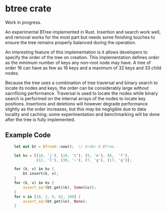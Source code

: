 # btree crate

Work in progress.

An experimental BTree implemented in Rust. Insertion and search work well, and
removal works for the most part but needs some finishing touches to ensure
the tree remains properly balanced during the operation.

An interesting feature of this implementation is it allows developers to specify
the order of the tree on creation. This implementation defines *order* as the 
minimum number of keys any non-root node may have. A tree of order 16 can have 
as few as 16 keys and a maximum of 32 keys and 33 child nodes.

Because the tree uses a combination of tree traversal and binary search to
locate its nodes and keys, the order can be considerably large without 
sacrificing performance. Traversal is used to locate the nodes while binary 
search is performed on the internal arrays of the nodes to locate key positions. 
Insertions and deletions will however degrade performance slightly as 
the order increases, but this *may* be negligible due to data locality and 
caching; some experimentation and benchmarking will be done after the tree
is fully implemented.


## Example Code

```rust
    let mut bt = BTree6::new();  // Order 6 BTree.

    let kv = [(10, 'j'), (20, 't'), (5, 'e'), (6,  'f'), 
              (12, 'l'), (30, '~'), (7, 'g'), (17, 'q')];

    for (k, v) in kv {
        bt.insert(k, v);
    }
    for (k, v) in kv {
        assert_eq!(bt.get(&k), Some(&v));
    }
    for n in [18, 2, 9, 42, 100] {
        assert_eq!(bt.get(&n), None);
    }
```
